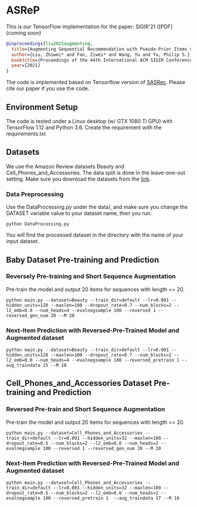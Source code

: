 # ASReP
This is our TensorFlow implementation for the paper:
SIGIR'21 ([PDF](coming soon)
```bibtex
@inproceedings{liu2021augmenting,
  title={Augmenting Sequential Recommendation with Pseudo-Prior Items via Reversely Pre-training Transformer},
  author={Liu, Zhiwei* and Fan, Ziwei* and Wang, Yu and Yu, Philip S.},
  booktitle={Proceedings of the 44th International ACM SIGIR Conference on Research and Development in Information Retrieval},
  year={2021}
}
```

The code is implemented based on Tensorflow version of [SASRec](https://github.com/kang205/SASRec).
Please cite our paper if you use the code.

## Environment Setup
The code is tested under a Linux desktop (w/ GTX 1080 Ti GPU) with TensorFlow 1.12 and Python 3.6.
Create the requirement with the requirements.txt

## Datasets
We use the Amazon Review datasets Beauty and Cell_Phones_and_Accessories. The data split is done in the
leave-one-out setting. Make sure you download the datasets from the [link](https://jmcauley.ucsd.edu/data/amazon/).

### Data Preprocessing
Use the DataProcessing.py under the data/, and make sure you change the DATASET variable
value to your dataset name, then you run:
```
python DataProcessing.py
```
You will find the processed dataset in the directory with the name of your input dataset.


## Baby Dataset Pre-training and Prediction
### Reversely Pre-training and Short Sequence Augmentation
Pre-train the model and output 20 items for sequences with length <= 20.
```
python main.py --dataset=Beauty --train_dir=default --lr=0.001 --hidden_units=128 --maxlen=100 --dropout_rate=0.7 --num_blocks=2 --l2_emb=0.0 --num_heads=4 --evalnegsample 100 --reversed 1 --reversed_gen_num 20 --M 20
```
### Next-Item Prediction with Reversed-Pre-Trained Model and Augmented dataset
```
python main.py --dataset=Beauty --train_dir=default --lr=0.001 --hidden_units=128 --maxlen=100 --dropout_rate=0.7 --num_blocks=2 --l2_emb=0.0 --num_heads=4 --evalnegsample 100 --reversed_pretrain 1 --aug_traindata 15 --M 18
```

## Cell_Phones_and_Accessories Dataset Pre-training and Prediction
### Reversed Pre-train and Short Sequence Augmentation
Pre-train the model and output 20 items for sequences with length <= 20.
```
python main.py --dataset=Cell_Phones_and_Accessories --train_dir=default --lr=0.001 --hidden_units=32 --maxlen=100 --dropout_rate=0.5 --num_blocks=2 --l2_emb=0.0 --num_heads=2 --evalnegsample 100 --reversed 1 --reversed_gen_num 20 --M 20
```
### Next-Item Prediction with Reversed-Pre-Trained Model and Augmented dataset
```
python main.py --dataset=Cell_Phones_and_Accessories --train_dir=default --lr=0.001 --hidden_units=32 --maxlen=100 --dropout_rate=0.5 --num_blocks=2 --l2_emb=0.0 --num_heads=2 --evalnegsample 100 --reversed_pretrain 1  --aug_traindata 17 --M 18
```

